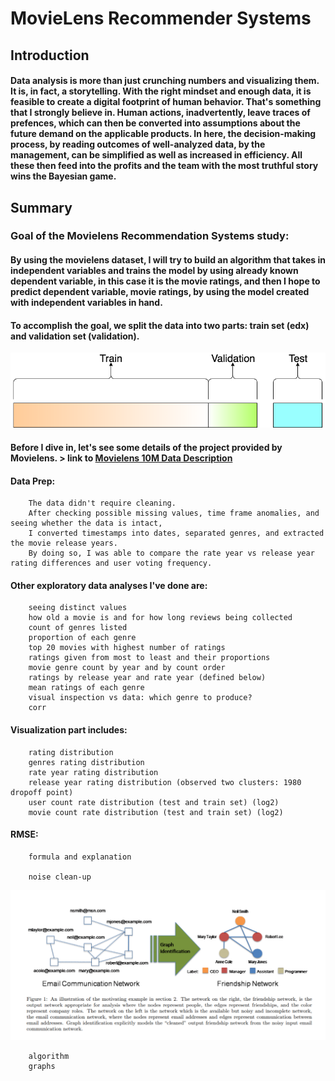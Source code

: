 # MovieLens Recommender Systems

## Introduction

#### Data analysis is more than just crunching numbers and visualizing them. It is, in fact, a storytelling. With the right mindset and enough data, it is feasible to create a digital footprint of human behavior. That's something that I strongly believe in. Human actions, inadvertently, leave traces of prefences, which can then be converted into assumptions about the future demand on the applicable products. In here, the decision-making process, by reading outcomes of well-analyzed data, by the management, can be simplified as well as increased in efficiency. All these then feed into the profits and the team with the most truthful story wins the Bayesian game.


## Summary

### Goal of the Movielens Recommendation Systems study:
#### By using the movielens dataset, I will try to build an algorithm that takes in independent variables and trains the model by using already known dependent variable, in this case it is the movie ratings, and then I hope to predict dependent variable, movie ratings, by using the model created with independent variables in hand. 

#### To accomplish the goal, we split the data into two parts: train set (edx) and validation set (validation).
![train validation test split visual](https://github.com/ted2020/MovieLens-Recommender-Systems/blob/master/train_validation_test_split.png)

#### Before I dive in, let's see some details of the project provided by Movielens. > link to  __[Movielens 10M Data Description](http://files.grouplens.org/datasets/movielens/ml-10m-README.html)__

#### Data Prep:
        The data didn't require cleaning.
        After checking possible missing values, time frame anomalies, and seeing whether the data is intact,
        I converted timestamps into dates, separated genres, and extracted the movie release years. 
        By doing so, I was able to compare the rate year vs release year rating differences and user voting frequency.

#### Other exploratory data analyses I've done are: 
        seeing distinct values 
        how old a movie is and for how long reviews being collected
        count of genres listed 
        proportion of each genre 
        top 20 movies with highest number of ratings 
        ratings given from most to least and their proportions
        movie genre count by year and by count order
        ratings by release year and rate year (defined below)
        mean ratings of each genre
        visual inspection vs data: which genre to produce?
        corr

#### Visualization part includes:
        rating distribution
        genres rating distribution
        rate year rating distribution
        release year rating distribution (observed two clusters: 1980 dropoff point)
        user count rate distribution (test and train set) (log2)        
        movie count rate distribution (test and train set) (log2)

#### RMSE:
        formula and explanation
        
        noise clean-up
![noise visually explained](https://github.com/ted2020/MovieLens-Recommender-Systems/blob/master/noise_explained.png)
    
        
        algorithm
        graphs


